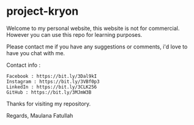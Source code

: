 # project-kryon
Welcome to my personal website, this website is not for commercial. However you can use this repo for learning purposes.

Please contact me if you have any suggestions or comments, i'd love to have you chat with me.

Contact info :

    Facebook : https://bit.ly/3Dal9kI
    Instagram : https://bit.ly/3VBf0p3
    LinkedIn : https://bit.ly/3CLK256
    GitHub : https://bit.ly/3MJmW3B

Thanks for visiting my repository.

Regards, Maulana Fatullah
